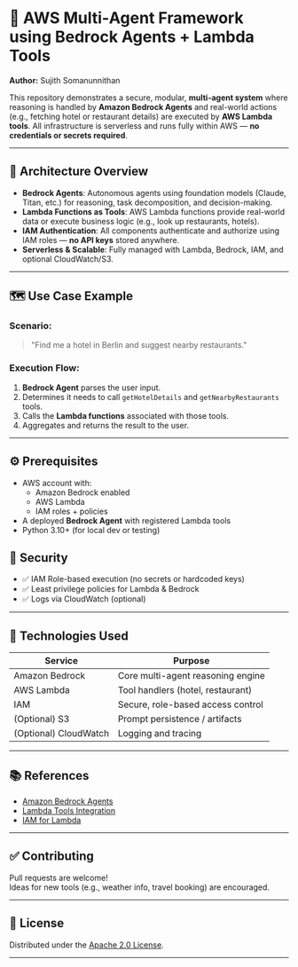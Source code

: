 # 🤖 AWS Multi‑Agent Framework using Bedrock Agents + Lambda Tools

**Author:** Sujith Somanunnithan

This repository demonstrates a secure, modular, **multi-agent system** where reasoning is handled by **Amazon Bedrock Agents** and real-world actions (e.g., fetching hotel or restaurant details) are executed by **AWS Lambda tools**. All infrastructure is serverless and runs fully within AWS — **no credentials or secrets required**.

---

## 🧠 Architecture Overview

- **Bedrock Agents**: Autonomous agents using foundation models (Claude, Titan, etc.) for reasoning, task decomposition, and decision-making.
- **Lambda Functions as Tools**: AWS Lambda functions provide real-world data or execute business logic (e.g., look up restaurants, hotels).
- **IAM Authentication**: All components authenticate and authorize using IAM roles — **no API keys** stored anywhere.
- **Serverless & Scalable**: Fully managed with Lambda, Bedrock, IAM, and optional CloudWatch/S3.


---

## 🗺️ Use Case Example

### Scenario:
> "Find me a hotel in Berlin and suggest nearby restaurants."

### Execution Flow:

1. **Bedrock Agent** parses the user input.
2. Determines it needs to call `getHotelDetails` and `getNearbyRestaurants` tools.
3. Calls the **Lambda functions** associated with those tools.
4. Aggregates and returns the result to the user.

---

## ⚙️ Prerequisites

- AWS account with:
  - Amazon Bedrock enabled
  - AWS Lambda
  - IAM roles + policies
- A deployed **Bedrock Agent** with registered Lambda tools
- Python 3.10+ (for local dev or testing)



## 🔐 Security

- ✅ IAM Role-based execution (no secrets or hardcoded keys)
- ✅ Least privilege policies for Lambda & Bedrock
- ✅ Logs via CloudWatch (optional)

---

## 🧠 Technologies Used

| Service         | Purpose                             |
|----------------|-------------------------------------|
| Amazon Bedrock | Core multi-agent reasoning engine   |
| AWS Lambda      | Tool handlers (hotel, restaurant)  |
| IAM             | Secure, role-based access control  |
| (Optional) S3   | Prompt persistence / artifacts     |
| (Optional) CloudWatch | Logging and tracing         |

---

## 📚 References

- [Amazon Bedrock Agents](https://docs.aws.amazon.com/bedrock/latest/userguide/agents.html)
- [Lambda Tools Integration](https://docs.aws.amazon.com/bedrock/latest/userguide/agents-tools.html)
- [IAM for Lambda](https://docs.aws.amazon.com/lambda/latest/dg/lambda-intro-execution-role.html)

---

## ✅ Contributing

Pull requests are welcome!  
Ideas for new tools (e.g., weather info, travel booking) are encouraged.

---

## 📜 License

Distributed under the [Apache 2.0 License](LICENSE).

---
